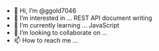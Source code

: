 - 👋 Hi, I’m @ggold7046
- 👀 I’m interested in ... REST API document writing 
- 🌱 I’m currently learning ... JavaScript
- 💞️ I’m looking to collaborate on ...
- 📫 How to reach me ... 

<!---
ggold7046/ggold7046 is a ✨ special ✨ repository because its `README.md` (this file) appears on your GitHub profile.
You can click the Preview link to take a look at your changes.
--->
